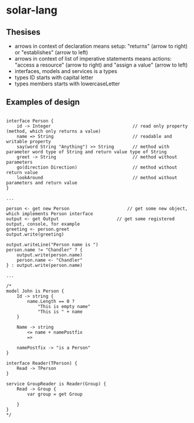 # solar-lang
## Thesises
* arrows in context of declaration means setup: "returns" (arrow to right) or "establishes" (arrow to left)
* arrows in context of list of imperative statements means actions: "access a resource" (arrow to right) and "assign a value" (arrow to left)
* interfaces, models and services is a types
* types ID starts with capital letter
* types members starts with lowercaseLetter

## Examples of design
```

interface Person {
	id -> Integer                               // read only property (method, which only returns a value)
	name => String                              // readable and writable property
	say(word String "Anything") >> String       // method with parameter word type of String and return value type of String
	greet -> String                             // method without parameters
	go(direction Direction)                     // method without return value
	lookAround                                  // method without parameters and return value
}

...

person <- get new Person                      // get some new object, which implements Person interface
output <- get Output                      // get some registered output, console, for example
greeting <- person.greet
output.write(greeting)

output.writeLine("Person name is ")
person.name != "Chandler" ? {
    output.write(person.name)
    person.name <- "Chandler"
} : output.write(person.name)
    
...

/*
model John is Person {
	Id -> string {
		name.Length == 0 ?
			"This is empty name"
			"This is " + name
	}

	Name -> string
		<= name + namePostfix
		=>

	namePostfix -> "is a Person"
}

interface Reader(TPerson) {
	Read -> TPerson
}

service GroupReader is Reader(Group) {
	Read -> Group {
		var group = get Group

	}
}
*/
```
